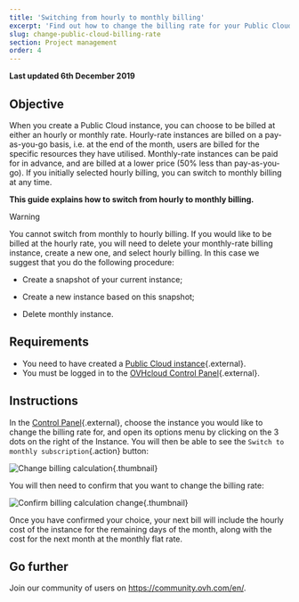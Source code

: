 ```yaml
---
title: 'Switching from hourly to monthly billing'
excerpt: 'Find out how to change the billing rate for your Public Cloud instance'
slug: change-public-cloud-billing-rate
section: Project management
order: 4
---
```


**Last updated 6th December 2019**

## Objective

When you create a Public Cloud instance, you can choose to be billed at either an hourly or monthly rate. Hourly-rate instances are billed on a pay-as-you-go basis, i.e. at the end of the month, users are billed for the specific resources they have utilised. Monthly-rate instances can be paid for in advance, and are billed at a lower price (50% less than pay-as-you-go). If you initially selected hourly billing, you can switch to monthly billing at any time.

**This guide explains how to switch from hourly to monthly billing.**

> [!warning]
>
> You cannot switch from monthly to hourly billing. If you would like to be billed at the hourly rate, you will need to delete your monthly-rate billing instance, create a new one, and select hourly billing. In this case we suggest that you do the following procedure:
>
>- Create a snapshot of your current instance;
>
>- Create a new instance based on this snapshot;
>
>- Delete monthly instance.
>

## Requirements

- You need to have created a [Public Cloud instance](www.ovh.com/sg/public-cloud/instances/){.external}.
- You must be logged in to the [OVHcloud Control Panel](https://ca.ovh.com/auth/?action=gotomanager){.external}.


## Instructions

In the [Control Panel](https://ca.ovh.com/auth/?action=gotomanager){.external}, choose the instance you would like to change the billing rate for, and open its options menu by clicking on the 3 dots on the right of the Instance. You will then be able to see the `Switch to monthly subscription`{.action} button:

![Change billing calculation](images/switch.png){.thumbnail}

You will then need to confirm that you want to change the billing rate:

![Confirm billing calculation change](images/switch1.png){.thumbnail}

Once you have confirmed your choice, your next bill will include the hourly cost of the instance for the remaining days of the month, along with the cost for the next month at the monthly flat rate.


## Go further

Join our community of users on <https://community.ovh.com/en/>.
